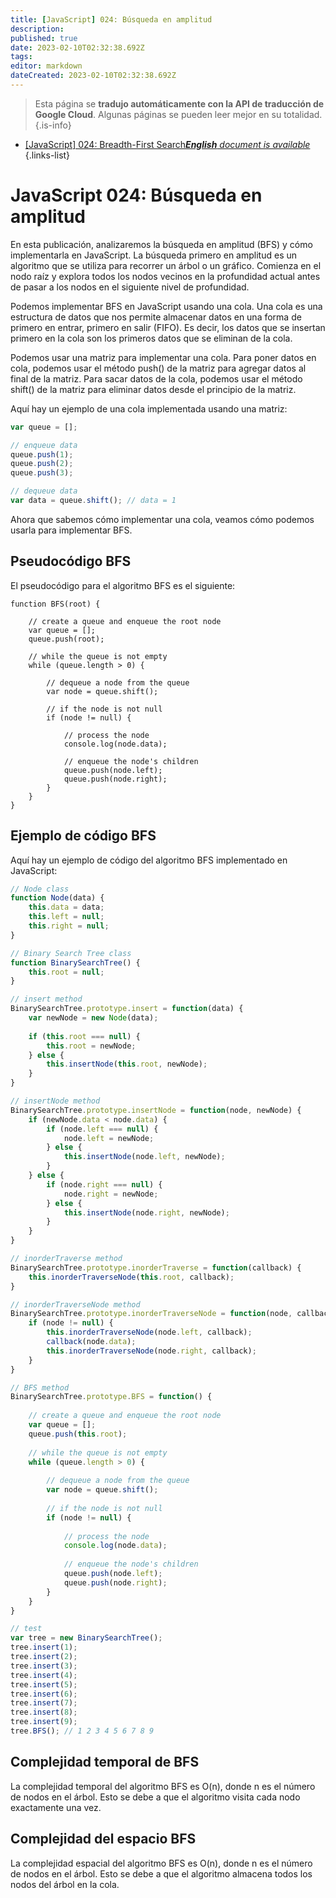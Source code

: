 ```yaml
---
title: [JavaScript] 024: Búsqueda en amplitud
description: 
published: true
date: 2023-02-10T02:32:38.692Z
tags: 
editor: markdown
dateCreated: 2023-02-10T02:32:38.692Z
---
```


> Esta página se **tradujo automáticamente con la API de traducción de Google Cloud**.
Algunas páginas se pueden leer mejor en su totalidad.{.is-info}



- [[JavaScript] 024: Breadth-First Search***English** document is available*](/en/Knowledge-base/Algorithm/javascript-024-breadth-first-search)
{.links-list}


# JavaScript 024: Búsqueda en amplitud

En esta publicación, analizaremos la búsqueda en amplitud (BFS) y cómo implementarla en JavaScript. La búsqueda primero en amplitud es un algoritmo que se utiliza para recorrer un árbol o un gráfico. Comienza en el nodo raíz y explora todos los nodos vecinos en la profundidad actual antes de pasar a los nodos en el siguiente nivel de profundidad.

Podemos implementar BFS en JavaScript usando una cola. Una cola es una estructura de datos que nos permite almacenar datos en una forma de primero en entrar, primero en salir (FIFO). Es decir, los datos que se insertan primero en la cola son los primeros datos que se eliminan de la cola.

Podemos usar una matriz para implementar una cola. Para poner datos en cola, podemos usar el método push() de la matriz para agregar datos al final de la matriz. Para sacar datos de la cola, podemos usar el método shift() de la matriz para eliminar datos desde el principio de la matriz.

Aquí hay un ejemplo de una cola implementada usando una matriz:

```javascript
var queue = [];

// enqueue data
queue.push(1);
queue.push(2);
queue.push(3);

// dequeue data
var data = queue.shift(); // data = 1
```

Ahora que sabemos cómo implementar una cola, veamos cómo podemos usarla para implementar BFS.

## Pseudocódigo BFS

El pseudocódigo para el algoritmo BFS es el siguiente:

```
function BFS(root) {
    
    // create a queue and enqueue the root node
    var queue = [];
    queue.push(root);
    
    // while the queue is not empty
    while (queue.length > 0) {
        
        // dequeue a node from the queue
        var node = queue.shift();
        
        // if the node is not null
        if (node != null) {
            
            // process the node
            console.log(node.data);
            
            // enqueue the node's children
            queue.push(node.left);
            queue.push(node.right);
        }
    }
}
```

## Ejemplo de código BFS

Aquí hay un ejemplo de código del algoritmo BFS implementado en JavaScript:

```javascript
// Node class
function Node(data) {
    this.data = data;
    this.left = null;
    this.right = null;
}

// Binary Search Tree class
function BinarySearchTree() {
    this.root = null;
}

// insert method
BinarySearchTree.prototype.insert = function(data) {
    var newNode = new Node(data);
    
    if (this.root === null) {
        this.root = newNode;
    } else {
        this.insertNode(this.root, newNode);
    }
}

// insertNode method
BinarySearchTree.prototype.insertNode = function(node, newNode) {
    if (newNode.data < node.data) {
        if (node.left === null) {
            node.left = newNode;
        } else {
            this.insertNode(node.left, newNode);
        }
    } else {
        if (node.right === null) {
            node.right = newNode;
        } else {
            this.insertNode(node.right, newNode);
        }
    }
}

// inorderTraverse method
BinarySearchTree.prototype.inorderTraverse = function(callback) {
    this.inorderTraverseNode(this.root, callback);
}

// inorderTraverseNode method
BinarySearchTree.prototype.inorderTraverseNode = function(node, callback) {
    if (node != null) {
        this.inorderTraverseNode(node.left, callback);
        callback(node.data);
        this.inorderTraverseNode(node.right, callback);
    }
}

// BFS method
BinarySearchTree.prototype.BFS = function() {
    
    // create a queue and enqueue the root node
    var queue = [];
    queue.push(this.root);
    
    // while the queue is not empty
    while (queue.length > 0) {
        
        // dequeue a node from the queue
        var node = queue.shift();
        
        // if the node is not null
        if (node != null) {
            
            // process the node
            console.log(node.data);
            
            // enqueue the node's children
            queue.push(node.left);
            queue.push(node.right);
        }
    }
}

// test
var tree = new BinarySearchTree();
tree.insert(1);
tree.insert(2);
tree.insert(3);
tree.insert(4);
tree.insert(5);
tree.insert(6);
tree.insert(7);
tree.insert(8);
tree.insert(9);
tree.BFS(); // 1 2 3 4 5 6 7 8 9
```

## Complejidad temporal de BFS

La complejidad temporal del algoritmo BFS es O(n), donde n es el número de nodos en el árbol. Esto se debe a que el algoritmo visita cada nodo exactamente una vez.

## Complejidad del espacio BFS

La complejidad espacial del algoritmo BFS es O(n), donde n es el número de nodos en el árbol. Esto se debe a que el algoritmo almacena todos los nodos del árbol en la cola.